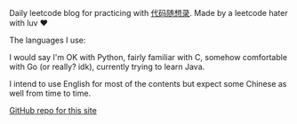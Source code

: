 Daily leetcode blog for practicing with [代码随想录](). Made by a leetcode hater with luv ♥

The languages I use:

I would say I'm OK with Python, fairly familiar with C, somehow comfortable with Go (or really? idk), currently trying to learn Java.


I intend to use English for most of the contents but expect some Chinese as well from time to time.


[GitHub repo for this site](https://github.com/tAnother/leetcode-blog)

